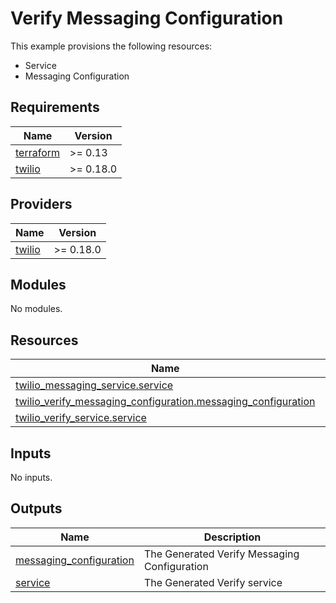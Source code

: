 # Verify Messaging Configuration

This example provisions the following resources:

- Service
- Messaging Configuration

## Requirements

| Name                                                                     | Version   |
| ------------------------------------------------------------------------ | --------- |
| <a name="requirement_terraform"></a> [terraform](#requirement_terraform) | >= 0.13   |
| <a name="requirement_twilio"></a> [twilio](#requirement_twilio)          | >= 0.18.0 |

## Providers

| Name                                                      | Version   |
| --------------------------------------------------------- | --------- |
| <a name="provider_twilio"></a> [twilio](#provider_twilio) | >= 0.18.0 |

## Modules

No modules.

## Resources

| Name                                                                                                                                                                             | Type     |
| -------------------------------------------------------------------------------------------------------------------------------------------------------------------------------- | -------- |
| [twilio_messaging_service.service](https://registry.terraform.io/providers/RJPearson94/twilio/latest/docs/resources/messaging_service)                                           | resource |
| [twilio_verify_messaging_configuration.messaging_configuration](https://registry.terraform.io/providers/RJPearson94/twilio/latest/docs/resources/verify_messaging_configuration) | resource |
| [twilio_verify_service.service](https://registry.terraform.io/providers/RJPearson94/twilio/latest/docs/resources/verify_service)                                                 | resource |

## Inputs

No inputs.

## Outputs

| Name                                                                                                     | Description                                  |
| -------------------------------------------------------------------------------------------------------- | -------------------------------------------- |
| <a name="output_messaging_configuration"></a> [messaging_configuration](#output_messaging_configuration) | The Generated Verify Messaging Configuration |
| <a name="output_service"></a> [service](#output_service)                                                 | The Generated Verify service                 |
